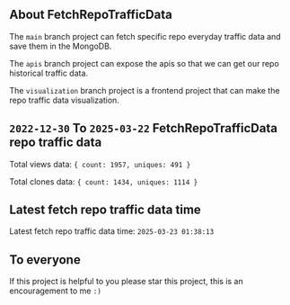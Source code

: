 ## About FetchRepoTrafficData

The `main` branch project can fetch specific repo everyday traffic data and save them in the MongoDB.

The `apis` branch project can expose the apis so that we can get our repo historical traffic data.

The `visualization` branch project is a frontend project that can make the repo traffic data visualization.

## `2022-12-30` To `2025-03-22` FetchRepoTrafficData repo traffic data

Total views data: `{ count: 1957, uniques: 491 }`

Total clones data: `{ count: 1434, uniques: 1114 }`

## Latest fetch repo traffic data time

Latest fetch repo traffic data time: `2025-03-23 01:38:13`

## To everyone

If this project is helpful to you please star this project, this is an encouragement to me `:)`



